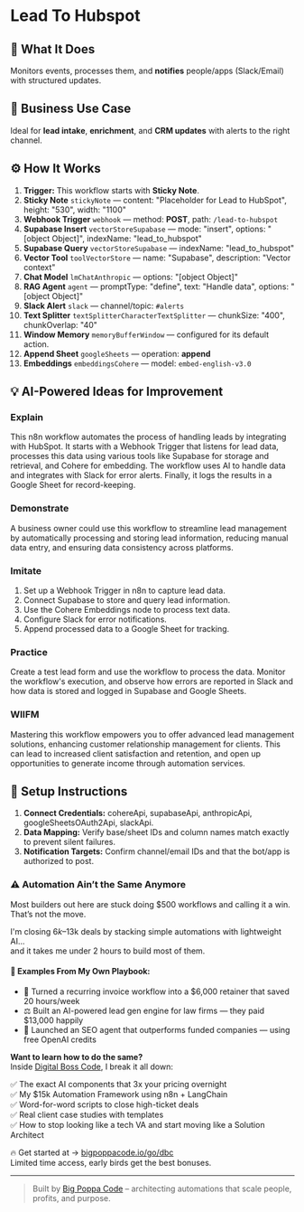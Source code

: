 # Lead To Hubspot
  ## 🚀 What It Does
  Monitors events, processes them, and **notifies** people/apps (Slack/Email) with structured updates.
  
  ## 💼 Business Use Case
  Ideal for **lead intake**, **enrichment**, and **CRM updates** with alerts to the right channel.
  
  ## ⚙️ How It Works
  1. **Trigger:** This workflow starts with **Sticky Note**.
  2. **Sticky Note** `stickyNote` — content: "Placeholder for Lead to HubSpot", height: "530", width: "1100"
3. **Webhook Trigger** `webhook` — method: **POST**, path: `/lead-to-hubspot`
4. **Supabase Insert** `vectorStoreSupabase` — mode: "insert", options: "[object Object]", indexName: "lead_to_hubspot"
5. **Supabase Query** `vectorStoreSupabase` — indexName: "lead_to_hubspot"
6. **Vector Tool** `toolVectorStore` — name: "Supabase", description: "Vector context"
7. **Chat Model** `lmChatAnthropic` — options: "[object Object]"
8. **RAG Agent** `agent` — promptType: "define", text: "Handle data", options: "[object Object]"
9. **Slack Alert** `slack` — channel/topic: `#alerts`
10. **Text Splitter** `textSplitterCharacterTextSplitter` — chunkSize: "400", chunkOverlap: "40"
11. **Window Memory** `memoryBufferWindow` — configured for its default action.
12. **Append Sheet** `googleSheets` — operation: **append**
13. **Embeddings** `embeddingsCohere` — model: `embed-english-v3.0`
  
  ## 💡 AI-Powered Ideas for Improvement
  ### Explain
This n8n workflow automates the process of handling leads by integrating with HubSpot. It starts with a Webhook Trigger that listens for lead data, processes this data using various tools like Supabase for storage and retrieval, and Cohere for embedding. The workflow uses AI to handle data and integrates with Slack for error alerts. Finally, it logs the results in a Google Sheet for record-keeping.

### Demonstrate
A business owner could use this workflow to streamline lead management by automatically processing and storing lead information, reducing manual data entry, and ensuring data consistency across platforms.

### Imitate
1. Set up a Webhook Trigger in n8n to capture lead data.
2. Connect Supabase to store and query lead information.
3. Use the Cohere Embeddings node to process text data.
4. Configure Slack for error notifications.
5. Append processed data to a Google Sheet for tracking.

### Practice
Create a test lead form and use the workflow to process the data. Monitor the workflow's execution, and observe how errors are reported in Slack and how data is stored and logged in Supabase and Google Sheets.

### WIIFM
Mastering this workflow empowers you to offer advanced lead management solutions, enhancing customer relationship management for clients. This can lead to increased client satisfaction and retention, and open up opportunities to generate income through automation services.
  
  ## 🔧 Setup Instructions
  1. **Connect Credentials:** cohereApi, supabaseApi, anthropicApi, googleSheetsOAuth2Api, slackApi.
2. **Data Mapping:** Verify base/sheet IDs and column names match exactly to prevent silent failures.
3. **Notification Targets:** Confirm channel/email IDs and that the bot/app is authorized to post.
  
### ⚠️ Automation Ain’t the Same Anymore

Most builders out here are stuck doing $500 workflows and calling it a win.  
That’s not the move.  

I'm closing $6k–$13k deals by stacking simple automations with lightweight AI...  
and it takes me under 2 hours to build most of them.

#### 🧠 Examples From My Own Playbook:
- 🔁 Turned a recurring invoice workflow into a $6,000 retainer that saved 20 hours/week  
- ⚖️ Built an AI-powered lead gen engine for law firms — they paid $13,000 happily  
- 🚀 Launched an SEO agent that outperforms funded companies — using free OpenAI credits  

**Want to learn how to do the same?**  
Inside [Digital Boss Code](https://bigpoppacode.io/go/dbc), I break it all down:

✅ The exact AI components that 3x your pricing overnight  
✅ My $15k Automation Framework using n8n + LangChain  
✅ Word-for-word scripts to close high-ticket deals  
✅ Real client case studies with templates  
✅ How to stop looking like a tech VA and start moving like a Solution Architect  

🔥 Get started at → [bigpoppacode.io/go/dbc](https://bigpoppacode.io/go/dbc)  
Limited time access, early birds get the best bonuses.

---
> Built by [Big Poppa Code](https://bigpoppacode.io) – architecting automations that scale people, profits, and purpose.
  